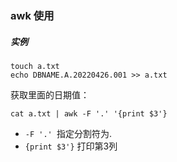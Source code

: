 ### awk 使用

##### 实例
```shell script
touch a.txt
echo DBNAME.A.20220426.001 >> a.txt
```
获取里面的日期值：
```shell script
cat a.txt | awk -F '.' '{print $3'}
```
- `-F '.' `指定分割符为.
- `{print $3'}` 打印第3列 
